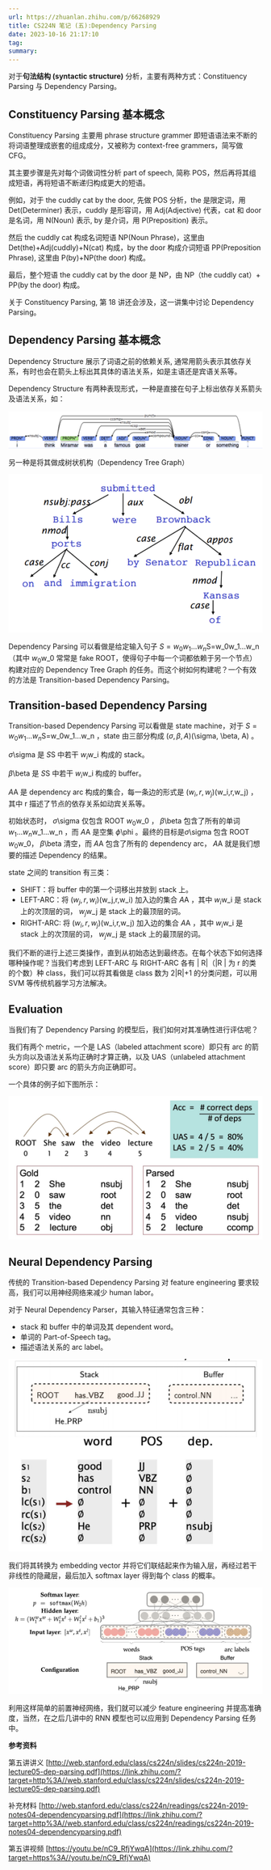 ```yaml
---
url: https://zhuanlan.zhihu.com/p/66268929
title: CS224N 笔记 (五):Dependency Parsing
date: 2023-10-16 21:17:10
tag: 
summary: 
---
```

对于**句法结构 (syntactic structure)** 分析，主要有两种方式：Constituency Parsing 与 Dependency Parsing。

## **Constituency Parsing 基本概念**

Constituency Parsing 主要用 phrase structure grammer 即短语语法来不断的将词语整理成嵌套的组成成分，又被称为 context-free grammers，简写做 CFG。

其主要步骤是先对每个词做词性分析 part of speech, 简称 POS，然后再将其组成短语，再将短语不断递归构成更大的短语。

例如，对于 the cuddly cat by the door, 先做 POS 分析，the 是限定词，用 Det(Determiner) 表示，cuddly 是形容词，用 Adj(Adjective) 代表，cat 和 door 是名词，用 N(Noun) 表示, by 是介词，用 P(Preposition) 表示。

然后 the cuddly cat 构成名词短语 NP(Noun Phrase)，这里由 Det(the)+Adj(cuddly)+N(cat) 构成，by the door 构成介词短语 PP(Preposition Phrase), 这里由 P(by)+NP(the door) 构成。

最后，整个短语 the cuddly cat by the door 是 NP，由 NP（the cuddly cat）+ PP(by the door) 构成。

关于 Constituency Parsing, 第 18 讲还会涉及，这一讲集中讨论 Dependency Parsing。

## **Dependency Parsing 基本概念**

Dependency Structure 展示了词语之前的依赖关系, 通常用箭头表示其依存关系，有时也会在箭头上标出其具体的语法关系，如是主语还是宾语关系等。

Dependency Structure 有两种表现形式，一种是直接在句子上标出依存关系箭头及语法关系，如：

![](<assets/1697462230516.png>)

另一种是将其做成树状机构（Dependency Tree Graph）

![](<assets/1697462231377.png>)

Dependency Parsing 可以看做是给定输入句子 $S=w_0w_1...w_n$S=w_0w_1...w_n （其中 $w_0$w_0 常常是 fake ROOT，使得句子中每一个词都依赖于另一个节点）构建对应的 Dependency Tree Graph 的任务。而这个树如何构建呢？一个有效的方法是 Transition-based Dependency Parsing。

## **Transition-based Dependency Parsing**

Transition-based Dependency Parsing 可以看做是 state machine，对于 $S=w_0w_1...w_n$S=w_0w_1...w_n ，state 由三部分构成 $(\sigma, \beta, A)$(\sigma, \beta, A) 。

$\sigma$\sigma 是 $S$S 中若干 $w_i$w_i 构成的 stack。

$\beta$\beta 是 $S$S 中若干 $w_i$w_i 构成的 buffer。

$A$A 是 dependency arc 构成的集合，每一条边的形式是 $(w_i,r,w_j)$(w_i,r,w_j) ，其中 r 描述了节点的依存关系如动宾关系等。

初始状态时， $\sigma$\sigma 仅包含 ROOT $w_0$w_0 ， $\beta$\beta 包含了所有的单词 $w_1...w_n$w_1...w_n ，而 $A$A 是空集 $\phi$\phi 。最终的目标是$\sigma$\sigma 包含 ROOT $w_0$w_0， $\beta$\beta 清空，而 $A$A 包含了所有的 dependency arc， $A$A 就是我们想要的描述 Dependency 的结果。

state 之间的 transition 有三类：

*   SHIFT：将 buffer 中的第一个词移出并放到 stack 上。
*   LEFT-ARC：将 $(w_j,r,w_i)$(w_j,r,w_i) 加入边的集合 $A$A ，其中 $w_i$w_i 是 stack 上的次顶层的词， $w_j$w_j 是 stack 上的最顶层的词。
*   RIGHT-ARC: 将 $(w_i,r,w_j)$(w_i,r,w_j) 加入边的集合 $A$A ，其中 $w_i$w_i 是 stack 上的次顶层的词， $w_j$w_j 是 stack 上的最顶层的词。

我们不断的进行上述三类操作，直到从初始态达到最终态。在每个状态下如何选择哪种操作呢？当我们考虑到 LEFT-ARC 与 RIGHT-ARC 各有 | R|（|R | 为 r 的类的个数）种 class，我们可以将其看做是 class 数为 2|R|+1 的分类问题，可以用 SVM 等传统机器学习方法解决。

## **Evaluation**

当我们有了 Dependency Parsing 的模型后，我们如何对其准确性进行评估呢？

我们有两个 metric，一个是 LAS（labeled attachment score）即只有 arc 的箭头方向以及语法关系均正确时才算正确，以及 UAS（unlabeled attachment score）即只要 arc 的箭头方向正确即可。

一个具体的例子如下图所示：

![](<assets/1697462232629.png>)

## **Neural Dependency Parsing**

传统的 Transition-based Dependency Parsing 对 feature engineering 要求较高，我们可以用神经网络来减少 human labor。

对于 Neural Dependency Parser，其输入特征通常包含三种：

*   stack 和 buffer 中的单词及其 dependent word。
*   单词的 Part-of-Speech tag。
*   描述语法关系的 arc label。

![](<assets/1697462233851.png>)

我们将其转换为 embedding vector 并将它们联结起来作为输入层，再经过若干非线性的隐藏层，最后加入 softmax layer 得到每个 class 的概率。

![](<assets/1697462234040.png>)

利用这样简单的前置神经网络，我们就可以减少 feature engineering 并提高准确度，当然，在之后几讲中的 RNN 模型也可以应用到 Dependency Parsing 任务中。

**参考资料**

第五讲讲义 [http://web.stanford.edu/class/cs224n/slides/cs224n-2019-lecture05-dep-parsing.pdf](https://link.zhihu.com/?target=http%3A//web.stanford.edu/class/cs224n/slides/cs224n-2019-lecture05-dep-parsing.pdf)

补充材料 [http://web.stanford.edu/class/cs224n/readings/cs224n-2019-notes04-dependencyparsing.pdf](https://link.zhihu.com/?target=http%3A//web.stanford.edu/class/cs224n/readings/cs224n-2019-notes04-dependencyparsing.pdf)

第五讲视频 [https://youtu.be/nC9_RfjYwqA](https://link.zhihu.com/?target=https%3A//youtu.be/nC9_RfjYwqA)